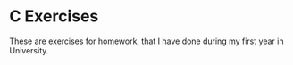 # C Exercises

These are exercises for homework, that I have done during my first year in University.
